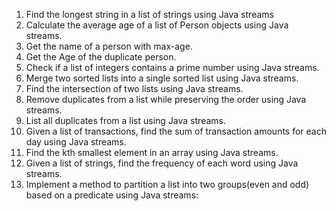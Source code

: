 
1. Find the longest string in a list of strings using Java streams
2. Calculate the average age of a list of Person objects using Java streams.
3. Get the name of a person with max-age.
4. Get the Age of the duplicate person.
5. Check if a list of integers contains a prime number using Java streams.
6. Merge two sorted lists into a single sorted list using Java streams.
7. Find the intersection of two lists using Java streams.
8. Remove duplicates from a list while preserving the order using Java streams.
9. List all duplicates from a list using Java streams.
10. Given a list of transactions, find the sum of transaction amounts for each day using Java streams.
11. Find the kth smallest element in an array using Java streams.
12. Given a list of strings, find the frequency of each word using Java streams.
13. Implement a method to partition a list into two groups(even and odd) based on a predicate using Java streams: